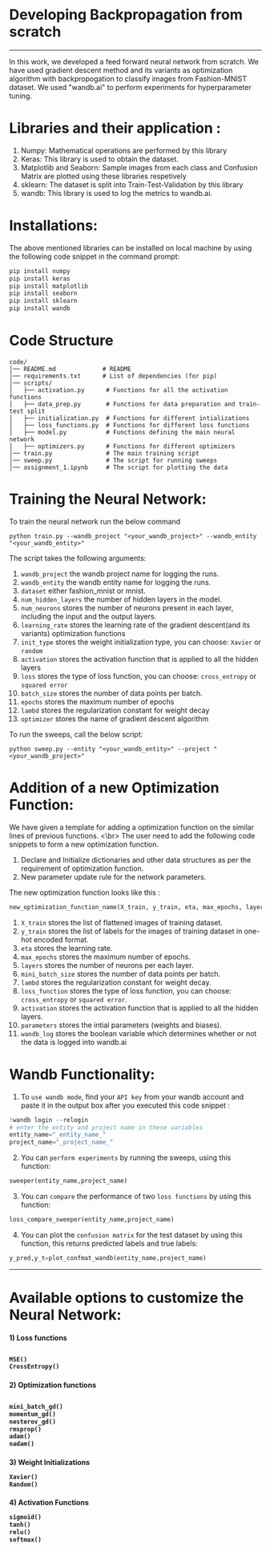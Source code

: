 # Developing Backpropagation from scratch
-----------------------------------------------------------
In this work, we developed a feed forward neural network from scratch. We have used gradient descent method and its variants as optimization algorithm with backpropogation to classify images from Fashion-MNIST dataset. We used "wandb.ai" to perform experiments for hyperparameter tuning. 
# Libraries and their application :
1. Numpy: Mathematical operations are performed by this library
2. Keras: This library is used to obtain the dataset.
3. Matplotlib and Seaborn: Sample images from each class and Confusion Matrix are plotted using these libraries respetively
4. sklearn: The dataset is split into Train-Test-Validation by this library
5. wandb: This library is used to log the metrics to wandb.ai.
# Installations:
The above mentioned libraries can be installed on local machine by using the following code snippet in the command prompt:
```python
pip install numpy
pip install keras
pip install matplotlib
pip install seaborn
pip install sklearn
pip install wandb
```

# Code Structure
```
code/
│── README.md             # README
│── requirements.txt      # List of dependencies (for pip)
│── scripts/                 
│   ├── activation.py      # Functions for all the activation functions
│   ├── data_prep.py       # Functions for data preparation and train-test split
│   ├── initialization.py  # Functions for different intializations
│   ├── loss_functions.py  # Functions for different loss functions
│   ├── model.py           # Functions defining the main neural network
│   ├── optimizers.py      # Functions for different optimizers
│── train.py               # The main training script
│── sweep.py               # The script for running sweeps
│── assignment_1.ipynb     # The script for plotting the data
```

# Training the Neural Network:
To train the neural network run the below command
  ```shell
python train.py --wandb_project "<your_wandb_project>" --wandb_entity "<your_wandb_entity>"
  ```
The script takes the following arguments:
  1. `wandb_project` the wandb project name for logging the runs.
  2. `wandb_entity` the wandb entity name for logging the runs.
  3. `dataset` either fashion_mnist or mnist.
  4. `num_hidden_layers` the number of hidden layers in the model.
  5. `num_neurons` stores  the number of neurons present in each layer, including the input and the output layers.
  7. `learning_rate` stores the learning rate of the gradient descent(and its variants) optimization functions
  8. `init_type` stores the weight initialization type, you can choose: `Xavier` or `random`
  9. `activation` stores the activation function that is applied to all the hidden layers
  10. `loss` stores the type of loss function, you can choose: `cross_entropy` or `squared error`
  11. `batch_size` stores the number of data points per batch.
  12. `epochs` stores the maximum number of epochs 
  13. `lambd` stores the regularization constant for weight decay
  14. `optimizer` stores the name of gradient descent algorithm

To run the sweeps, call the below script:
```shell
python sweep.py --entity "<your_wandb_entity>" --project "<your_wandb_project>"
```
   
# Addition of a new Optimization Function:
We have given a template for adding a optimization function on the similar lines of previous functions. 
<\br> The user need to add the following code snippets to form a new optimization function.
  1. Declare and Initialize dictionaries and other data structures as per the requirement of optimization function.
  2. New parameter update rule  for the network parameters.
 
 The new optimization function looks like this :
```python
new_optimization_function_name(X_train, y_train, eta, max_epochs, layers, mini_batch_size, lambd, loss_function, activation, parameters,wandb_log=False )
```
  1. `X_train` stores the list of flattened images of training dataset.
  2. `y_train` stores the list of labels for the images of training dataset in one-hot encoded format.
  3. `eta` stores the learning rate.
  4. `max_epochs` stores the maximum number of epochs.
  5. `layers` stores the number of neurons per each layer.
  6. `mini_batch_size` stores the number of data points per batch.
  7. `lambd` stores the regularization constant for weight decay.
  8. `loss_function` stores the type of loss function, you can choose: `cross_entropy` or `squared error`.
  9. `activation` stores the activation function that is applied to all the hidden layers.
  10. `parameters` stores the intial parameters (weights and biases).
  11. `wandb_log` stores the boolean variable which determines whether or not the data is logged into wandb.ai
  


# Wandb Functionality:

1. To `use wandb mode`, find your `API key` from your wandb account and paste it in the output box after you executed this code snippet :     
  ```python
!wandb login --relogin
# enter the entity and project name in these variables
entity_name="_entity_name_"
project_name="_project_name_"
  ```
2. You can `perform experiments` by running the sweeps, using this function:
```python
sweeper(entity_name,project_name)
```
3. You can `compare` the performance of two `loss functions` by using this function:
```python
loss_compare_sweeper(entity_name,project_name)
```
4. You can plot the `confusion matrix` for the test dataset by using this function, this returns predicted labels and true labels:
```python
y_pred,y_t=plot_confmat_wandb(entity_name,project_name)
``` 
--------------------------------------------------------------     
# Available options to customize the Neural Network:
  
<h4> 1) Loss functions
  
  ```python
  
  MSE()
  CrossEntropy()
  ```
<h4> 2) Optimization functions
  
  ```python
  
  mini_batch_gd()
  momentum_gd()
  nesterov_gd()
  rmsprop()
  adam()
  nadam()
  ```
<h4> 3) Weight Initializations
  
  ```python
  Xavier()
  Random()
  ```
<h4> 4) Activation Functions
  
  ```python
  sigmoid()
  tanh()
  relu()
  softmax()
  ```
